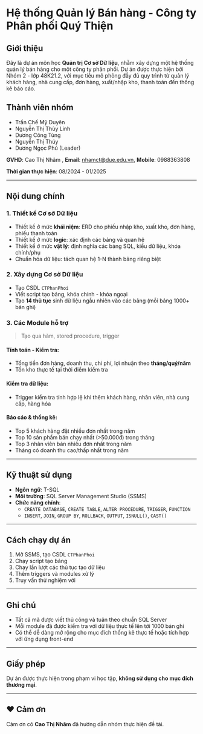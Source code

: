 # Hệ thống Quản lý Bán hàng - Công ty Phân phối Quý Thiện

## Giới thiệu

Đây là dự án môn học **Quản trị Cơ sở Dữ liệu**, nhằm xây dựng một hệ thống quản lý bán hàng cho một công ty phân phối. Dự án được thực hiện bởi Nhóm 2 - lớp 48K21.2, với mục tiêu mô phỏng đầy đủ quy trình từ quản lý khách hàng, nhà cung cấp, đơn hàng, xuất/nhập kho, thanh toán đến thống kê báo cáo.

## Thành viên nhóm

- Trần Chế Mỹ Duyên  
- Nguyễn Thị Thùy Linh  
- Dương Công Tùng  
- Nguyễn Thị Thúy  
- Dương Ngọc Phú (Leader)

**GVHD**: Cao Thị Nhâm  , **Email**: nhamct@due.edu.vn, **Mobile**: 0988363808 

**Thời gian thực hiện**: 08/2024 - 01/2025

---

## Nội dung chính

### 1. Thiết kế Cơ sở Dữ liệu

- Thiết kế ở mức **khái niệm**: ERD cho phiếu nhập kho, xuất kho, đơn hàng, phiếu thanh toán
- Thiết kế ở mức **logic**: xác định các bảng và quan hệ
- Thiết kế ở mức **vật lý**: định nghĩa các bảng SQL, kiểu dữ liệu, khóa chính/phụ
- Chuẩn hóa dữ liệu: tách quan hệ 1-N thành bảng riêng biệt

### 2. Xây dựng Cơ sở Dữ liệu

- Tạo CSDL `CTPhanPhoi`
- Viết script tạo bảng, khóa chính - khóa ngoại
- Tạo **14 thủ tục** sinh dữ liệu ngẫu nhiên vào các bảng (mỗi bảng 1000+ bản ghi)

### 3. Các Module hỗ trợ

> Tạo qua hàm, stored procedure, trigger

#### Tính toán - Kiểm tra:
- Tổng tiền đơn hàng, doanh thu, chi phí, lợi nhuận theo **tháng/quý/năm**
- Tồn kho thực tế tại thời điểm kiểm tra

#### Kiểm tra dữ liệu:
- Trigger kiểm tra tính hợp lệ khi thêm khách hàng, nhân viên, nhà cung cấp, hàng hóa

#### Báo cáo & thống kê:
- Top 5 khách hàng đặt nhiều đơn nhất trong năm
- Top 10 sản phẩm bán chạy nhất (>50.000đ) trong tháng
- Top 3 nhân viên bán nhiều đơn nhất trong năm
- Tháng có doanh thu cao/thấp nhất trong năm

---

## Kỹ thuật sử dụng

- **Ngôn ngữ**: T-SQL
- **Môi trường**: SQL Server Management Studio (SSMS)
- **Chức năng chính**:
  - `CREATE DATABASE`, `CREATE TABLE`, `ALTER PROCEDURE`, `TRIGGER`, `FUNCTION`
  - `INSERT`, `JOIN`, `GROUP BY`, `ROLLBACK`, `OUTPUT`, `ISNULL()`, `CAST()`

---

## Cách chạy dự án

1. Mở SSMS, tạo CSDL `CTPhanPhoi`
2. Chạy script tạo bảng
3. Chạy lần lượt các thủ tục tạo dữ liệu
4. Thêm triggers và modules xử lý 
5. Truy vấn thử nghiệm với

---

## Ghi chú

- Tất cả mã được viết thủ công và tuân theo chuẩn SQL Server
- Mỗi module đã được kiểm tra với dữ liệu thực tế lên tới 1000 bản ghi
- Có thể dễ dàng mở rộng cho mục đích thống kê thực tế hoặc tích hợp với ứng dụng front-end

---

## Giấy phép

Dự án được thực hiện trong phạm vi học tập, **không sử dụng cho mục đích thương mại**.

---

## ❤️ Cảm ơn

Cảm ơn cô **Cao Thị Nhâm** đã hướng dẫn nhóm thực hiện đề tài.
